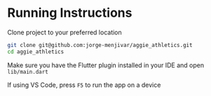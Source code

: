 # Running Instructions

Clone project to your preferred location
```zsh
git clone git@github.com:jorge-menjivar/aggie_athletics.git
cd aggie_athletics
```

Make sure you have the Flutter plugin installed in your IDE and open `lib/main.dart` 

If using VS Code, press `F5` to run the app on a device
